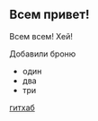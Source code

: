 ## Всем привет!

Всем всем! Хей!

Добавили броню

- один 
- два 
- три 

[гитхаб](http://github.com)
